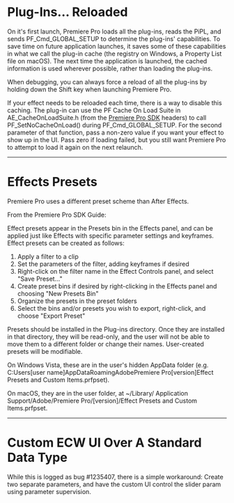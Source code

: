 # Plug-Ins… Reloaded

On it's first launch, Premiere Pro loads all the plug-ins, reads the PiPL, and sends PF_Cmd_GLOBAL_SETUP to determine the plug-ins' capabilities. To save time on future application launches, it saves some of these capabilities in what we call the plug-in cache (the registry on Windows, a Property List file on macOS). The next time the application is launched, the cached information is used wherever possible, rather than loading the plug-ins.

When debugging, you can always force a reload of all the plug-ins by holding down the Shift key when launching Premiere Pro.

If your effect needs to be reloaded each time, there is a way to disable this caching. The plug-in can use the PF Cache On Load Suite in AE_CacheOnLoadSuite.h (from the [Premiere Pro SDK](http://ppro-plugin-sdk.aenhancers.com/) headers) to call PF_SetNoCacheOnLoad() during PF_Cmd_GLOBAL_SETUP. For the second parameter of that function, pass a non-zero value if you want your effect to show up in the UI. Pass zero if loading failed, but you still want Premiere Pro to attempt to load it again on the next relaunch.

---

# Effects Presets

Premiere Pro uses a different preset scheme than After Effects.

From the Premiere Pro SDK Guide:

Effect presets appear in the Presets bin in the Effects panel, and can be applied just like Effects with specific parameter settings and keyframes. Effect presets can be created as follows:

1. Apply a filter to a clip
2. Set the parameters of the filter, adding keyframes if desired
3. Right-click on the filter name in the Effect Controls panel, and select "Save Preset…"
4. Create preset bins if desired by right-clicking in the Effects panel and choosing "New Presets Bin"
5. Organize the presets in the preset folders
6. Select the bins and/or presets you wish to export, right-click, and choose "Export Preset"

Presets should be installed in the Plug-ins directory. Once they are installed in that directory, they will be read-only, and the user will not be able to move them to a different folder or change their names. User-created presets will be modifiable.

On Windows Vista, these are in the user's hidden AppData folder (e.g. C:Users[user name]AppDataRoamingAdobePremiere Pro[version]Effect Presets and Custom Items.prfpset).

On macOS, they are in the user folder, at ~/Library/ Application Support/Adobe/Premiere Pro/[version]/Effect Presets and Custom Items.prfpset.

---

# Custom ECW UI Over A Standard Data Type

While this is logged as bug #1235407, there is a simple workaround: Create two separate parameters, and have the custom UI control the slider param using parameter supervision.
